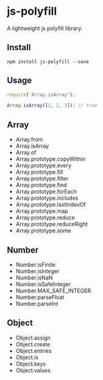 # js-polyfill

A lightweight js polyfill library.

## Install

```
npm install js-polyfill --save
```

## Usage

```javascript
require('Array.isArray');

Array.isArray([1, 2, 3]); // true
```

## Array

- Array.from
- Array.isArray
- Array.of
- Array.prototype.copyWithin
- Array.prototype.every
- Array.prototype.fill
- Array.prototype.filter
- Array.prototype.find
- Array.prototype.forEach
- Array.prototype.includes
- Array.prototype.lastIndexOf
- Array.prototype.map
- Array.prototype.reduce
- Array.prototype.reduceRight
- Array.prototype.some

## Number

- Number.isFinite
- Number.isInteger
- Number.isNaN
- Number.isSafeInteger
- Number.MAX_SAFE_INTEGER
- Number.parseFloat
- Number.parseInt

## Object

- Object.assign
- Object.create
- Object.entries
- Object.is
- Object.keys
- Object.values